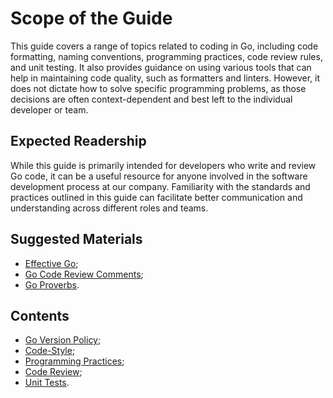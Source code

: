 # Scope of the Guide

This guide covers a range of topics related to coding in Go, including code formatting, naming conventions, programming practices, code review rules, and unit testing. It also provides guidance on using various tools that can help in maintaining code quality, such as formatters and linters. However, it does not dictate how to solve specific programming problems, as those decisions are often context-dependent and best left to the individual developer or team.


## Expected Readership

While this guide is primarily intended for developers who write and review Go code, it can be a useful resource for anyone involved in the software development process at our company. Familiarity with the standards and practices outlined in this guide can facilitate better communication and understanding across different roles and teams.


## Suggested Materials

* [Effective Go](https://golang.org/doc/effective_go.html);
* [Go Code Review Comments](https://github.com/golang/go/wiki/CodeReviewComments);
* [Go Proverbs](https://go-proverbs.github.io/).


## Contents

* [Go Version Policy](../backend/go-version-policy.md);
* [Code-Style](../backend/code-style.md);
* [Programming Practices](../backend/programming-practices.md);
* [Code Review](../backend/code-review.md);
* [Unit Tests](../backend/testing.md).
